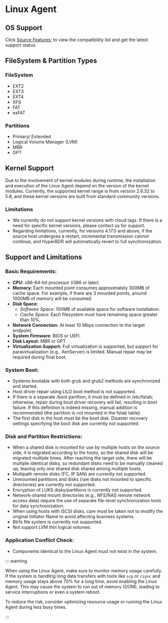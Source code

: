 # Linux Agent

## OS Support

Click [Source Features:](https://oneprocloud.feishu.cn/sheets/S7LisoSWdhm2G4t0rdycwxEunEd?sheet=M57AtF) to view the compatibility list and get the latest support status.

## FileSystem & Partition Types

### FileSystem

* EXT2
* EXT3
* EXT4
* XFS
* FAT
* exFAT

### Partitions

* Primary/ Extended 
* Logical Volume Manager (LVM)
* MBR
* GPT

## Kernel Support

Due to the involvement of kernel modules during runtime, the installation and execution of the Linux Agent depend on the version of the kernel modules. Currently, the supported kernel range is from version 2.6.32 to 5.8, and these kernel versions are built from standard community versions.

### Limitations

* We currently do not support kernel versions with cloud tags. If there is a need for specific kernel versions, please contact us for support.
* Regarding limitations, currently, for versions 4.17.0 and above, if the source host undergoes a restart, incremental transmission cannot continue, and HyperBDR will automatically revert to full synchronization.

## Support and Limitations

### Basic Requirements:
- **CPU:** x86-64-bit processor (i386 or later)
- **Memory:** Each mounted point consumes approximately 300MB of cache space. For example, if there are 3 mounted points, around 1000MB of memory will be consumed.
- **Disk Space:**
  - *Software Space:* 100MB of available space for software installation.
  - *Cache Space:* Each filesystem must have remaining space greater than 10%.
- **Network Connection:** At least 10 Mbps connection to the target endpoint.
- **System Firmware:** BIOS or UEFI.
- **Disk Layout:** MBR or GPT.
- **Virtualization Support:** Full virtualization is supported, but support for paravirtualization (e.g., XenServer) is limited. Manual repair may be required during final boot.

### System Boot:
- Systems bootable with both grub and grub2 methods are synchronized and started.
- Host driver repair using LILO boot method is not supported.
- If there is a separate /boot partition, it must be defined in /etc/fstab; otherwise, repair during boot driver recovery will fail, resulting in boot failure. If this definition is indeed missing, manual addition is recommended (the partition is not mounted in the fstab table).
- The first disk in the host must be the boot disk. Disaster recovery settings specifying the boot disk are currently not supported.

### Disk and Partition Restrictions:
- When a shared disk is mounted for use by multiple hosts on the source side, it is migrated according to the hosts, so the shared disk will be migrated multiple times. After reaching the target side, there will be multiple identical disks, so redundant disks need to be manually cleaned up, leaving only one shared disk shared among multiple hosts.
- Multipath remote disks (FC, IP SAN) are currently not supported.
- Unmounted partitions and disks (raw disks not mounted to specific directories) are currently not supported.
- Encryption of LUKS disks/partitions is currently not supported.
- Network-shared mount directories (e.g., NFS/NAS remote network access data) require the use of separate file-level synchronization tools for data synchronization.
- When using hosts with iSCSI disks, care must be taken not to modify the original Initiator Name to avoid affecting business systems.
- Btrfs file system is currently not supported.
- Not support LVM thin logical volumes.

### Application Conflict Check:
- Components identical to the Linux Agent must not exist in the system.

::: warning

When using the Linux Agent, make sure to monitor memory usage carefully. If the system is handling long data transfers with tools like `scp` or `rsync` and memory usage stays above 70% for a long time, avoid enabling the Linux Agent. This may cause the system to run out of memory (OOM), leading to service interruptions or even a system reboot.  

To reduce the risk, consider optimizing resource usage or running the Linux Agent during less busy times.

:::
